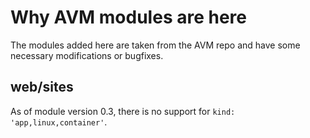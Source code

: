 # Why AVM modules are here

The modules added here are taken from the AVM repo and have some necessary modifications or bugfixes.

## web/sites

As of module version 0.3, there is no support for `kind: 'app,linux,container'`.
